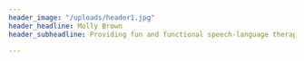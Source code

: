 ```yaml
---
header_image: "/uploads/header1.jpg"
header_headline: Molly Brown
header_subheadline: Providing fun and functional speech-language therapy

---
```

